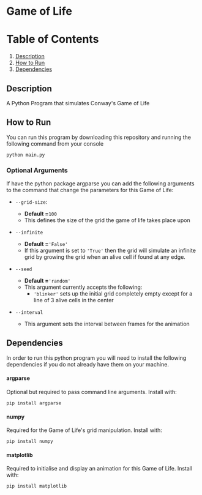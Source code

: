 # Game of Life

# Table of Contents
1. [Description](#description)
2. [How to Run](#how-to-run)
3. [Dependencies](#dependencies)

## Description
A Python Program that simulates Conway's Game of Life

## How to Run
You can run this program by downloading this repository and running the following command from your console
```
python main.py
```
### Optional Arguments
If have the python package argparse you can add the following arguments to the command that change the parameters for this Game of Life:
- `--grid-size`:
  - **Default =**`100`
  - This defines the size of the grid the game of life takes place upon
  
- `--infinite`
  - **Default =**`'False'`
  - If this argument is set to `'True'` then the grid will simulate an infinite grid by growing the grid when an alive cell if found at any edge.
- `--seed`
  - **Default =**`'random'`
  - This argument currently accepts the following: 
    - `'blinker'` sets up the initial grid completely empty except for a line of 3 alive cells in the center
- `--interval`
  - This argument sets the interval between frames for the animation

## Dependencies
In order to run this python program you will need to install the following dependencies if you do not already have them on your machine.

#### argparse
Optional but required to pass command line arguments. Install with:
````
pip install argparse
````
#### numpy
Required for the Game of Life's grid manipulation. Install with:
````
pip install numpy
````
#### matplotlib
Required to initialise and display an animation for this Game of Life. Install with:
````
pip install matplotlib
````
